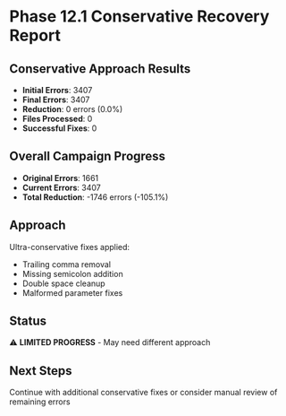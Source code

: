 # Phase 12.1 Conservative Recovery Report

## Conservative Approach Results
- **Initial Errors**: 3407
- **Final Errors**: 3407
- **Reduction**: 0 errors (0.0%)
- **Files Processed**: 0
- **Successful Fixes**: 0

## Overall Campaign Progress
- **Original Errors**: 1661
- **Current Errors**: 3407
- **Total Reduction**: -1746 errors (-105.1%)

## Approach
Ultra-conservative fixes applied:
- Trailing comma removal
- Missing semicolon addition
- Double space cleanup
- Malformed parameter fixes

## Status
⚠️ **LIMITED PROGRESS** - May need different approach

## Next Steps
Continue with additional conservative fixes or consider manual review of remaining errors
